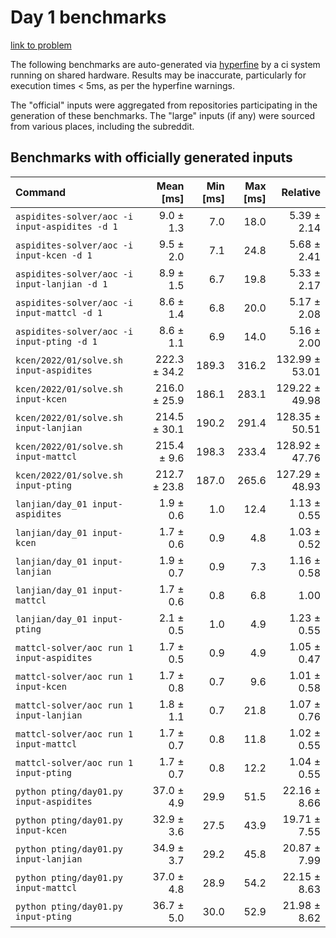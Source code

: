 # Day 1 benchmarks

[link to problem](http://adventofcode.com/2022/day/1)

The following benchmarks are auto-generated via [hyperfine](https://github.com/sharkdp/hyperfine) by a ci system running on shared hardware. Results may be inaccurate, particularly for execution times < 5ms, as per the hyperfine warnings.

The "official" inputs were aggregated from repositories participating in the generation of these benchmarks. The "large" inputs (if any) were sourced from various places, including the subreddit.

## Benchmarks with officially generated inputs
| Command | Mean [ms] | Min [ms] | Max [ms] | Relative |
|:---|---:|---:|---:|---:|
| `aspidites-solver/aoc -i input-aspidites -d 1` | 9.0 ± 1.3 | 7.0 | 18.0 | 5.39 ± 2.14 |
| `aspidites-solver/aoc -i input-kcen -d 1` | 9.5 ± 2.0 | 7.1 | 24.8 | 5.68 ± 2.41 |
| `aspidites-solver/aoc -i input-lanjian -d 1` | 8.9 ± 1.5 | 6.7 | 19.8 | 5.33 ± 2.17 |
| `aspidites-solver/aoc -i input-mattcl -d 1` | 8.6 ± 1.4 | 6.8 | 20.0 | 5.17 ± 2.08 |
| `aspidites-solver/aoc -i input-pting -d 1` | 8.6 ± 1.1 | 6.9 | 14.0 | 5.16 ± 2.00 |
| `kcen/2022/01/solve.sh input-aspidites` | 222.3 ± 34.2 | 189.3 | 316.2 | 132.99 ± 53.01 |
| `kcen/2022/01/solve.sh input-kcen` | 216.0 ± 25.9 | 186.1 | 283.1 | 129.22 ± 49.98 |
| `kcen/2022/01/solve.sh input-lanjian` | 214.5 ± 30.1 | 190.2 | 291.4 | 128.35 ± 50.51 |
| `kcen/2022/01/solve.sh input-mattcl` | 215.4 ± 9.6 | 198.3 | 233.4 | 128.92 ± 47.76 |
| `kcen/2022/01/solve.sh input-pting` | 212.7 ± 23.8 | 187.0 | 265.6 | 127.29 ± 48.93 |
| `lanjian/day_01 input-aspidites` | 1.9 ± 0.6 | 1.0 | 12.4 | 1.13 ± 0.55 |
| `lanjian/day_01 input-kcen` | 1.7 ± 0.6 | 0.9 | 4.8 | 1.03 ± 0.52 |
| `lanjian/day_01 input-lanjian` | 1.9 ± 0.7 | 0.9 | 7.3 | 1.16 ± 0.58 |
| `lanjian/day_01 input-mattcl` | 1.7 ± 0.6 | 0.8 | 6.8 | 1.00 |
| `lanjian/day_01 input-pting` | 2.1 ± 0.5 | 1.0 | 4.9 | 1.23 ± 0.55 |
| `mattcl-solver/aoc run 1 input-aspidites` | 1.7 ± 0.5 | 0.9 | 4.9 | 1.05 ± 0.47 |
| `mattcl-solver/aoc run 1 input-kcen` | 1.7 ± 0.8 | 0.7 | 9.6 | 1.01 ± 0.58 |
| `mattcl-solver/aoc run 1 input-lanjian` | 1.8 ± 1.1 | 0.7 | 21.8 | 1.07 ± 0.76 |
| `mattcl-solver/aoc run 1 input-mattcl` | 1.7 ± 0.7 | 0.8 | 11.8 | 1.02 ± 0.55 |
| `mattcl-solver/aoc run 1 input-pting` | 1.7 ± 0.7 | 0.8 | 12.2 | 1.04 ± 0.55 |
| `python pting/day01.py input-aspidites` | 37.0 ± 4.9 | 29.9 | 51.5 | 22.16 ± 8.66 |
| `python pting/day01.py input-kcen` | 32.9 ± 3.6 | 27.5 | 43.9 | 19.71 ± 7.55 |
| `python pting/day01.py input-lanjian` | 34.9 ± 3.7 | 29.2 | 45.8 | 20.87 ± 7.99 |
| `python pting/day01.py input-mattcl` | 37.0 ± 4.8 | 28.9 | 54.2 | 22.15 ± 8.63 |
| `python pting/day01.py input-pting` | 36.7 ± 5.0 | 30.0 | 52.9 | 21.98 ± 8.62 |

